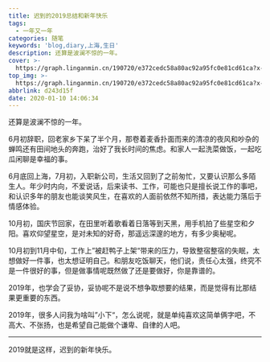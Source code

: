 ```yaml
---
title: 迟到的2019总结和新年快乐
tags:
  - 一年又一年
categories: 随笔
keywords: 'blog,diary,上海,生日'
description: 还算是波澜不惊的一年。
cover: >-
  https://graph.linganmin.cn/190720/e372cedc58a80ac92a95fc0e81cd61ca?x-oss-process=image/format,webp/quality,q_10
top_img: >-
  https://graph.linganmin.cn/190720/e372cedc58a80ac92a95fc0e81cd61ca?x-oss-process=image/format,webp/quality,q_40
abbrlink: d243d15f
date: 2020-01-10 14:06:34
---
```


还算是波澜不惊的一年。

6月初辞职，回老家乡下呆了半个月，那卷着麦香扑面而来的清凉的夜风和吵杂的蝉鸣还有田间地头的奔跑，治好了我长时间的焦虑。和家人一起洗菜做饭，一起吃瓜闲聊是幸福的事。

6月底回上海，7月初，入职新公司，生活又回到了之前匆忙，又要认识那么多陌生人。年少时内向，不爱说话，后来读书、工作，可能也只是擅长说工作的事吧，和认识多年的朋友也能谈笑风生，在喜欢的人面前依然不知所措，表达能力落后于情感体验。

10月初，国庆节回家，在田里听着歌看着日落等到天黑，用手机拍了些星空和夕阳。喜欢仰望星空，是对未知的好奇，那遥远深邃的地方，有多少奥秘呢。

10月初到11月中旬，工作上”被赶鸭子上架“带来的压力，导致整宿整宿的失眠，太想做好一件事，也太想证明自己。和朋友吃饭聊天，他们说，责任心太强，终究不是一件很好的事，但是做事情呢既然做了还是要做好，你是靠谱的。

2019年，也学会了妥协，妥协呢不是说不想争取想要的结果，而是觉得有比那结果更重要的东西。

2019年，很多人问我为啥叫”小下“，怎么说呢，就是单纯喜欢这简单俩字吧，不高大、不张扬，也是希望自己能做个谦卑、自律的人吧。

---

2019就是这样，迟到的新年快乐。